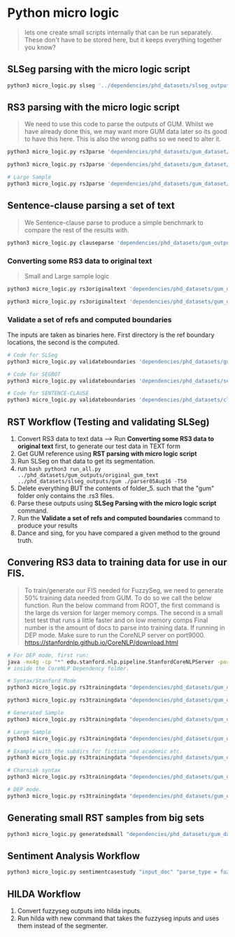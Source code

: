 # Python micro logic

> lets one create small scripts internally that can be run separately. These don't have to be stored here, but it keeps everything together you know?

## SLSeg parsing with the micro logic script
```bash
python3 micro_logic.py slseg '../dependencies/phd_datasets/slseg_outputs/gum/' True '../dependencies/phd_datasets/slseg_outputs/gum/binary'
```
## RS3 parsing with the micro logic script
> We need to use this code to parse the outputs of GUM. Whilst we have already done this, we may want more GUM data later so its good to have this here. This is also the wrong paths so we need to alter it.
```bash
python3 micro_logic.py rs3parse 'dependencies/phd_datasets/gum_dataset/small_sample/academic' True 'dependencies/phd_datasets/gum_outputs/original_gum_text_bin/academic'

python3 micro_logic.py rs3parse 'dependencies/phd_datasets/gum_dataset/small_sample/fiction' True 'dependencies/phd_datasets/gum_outputs/original_gum_text_bin/fiction'

# Large Sample
python3 micro_logic.py rs3parse 'dependencies/phd_datasets/gum_dataset/large_sample' True 'dependencies/phd_datasets/gum_outputs/original_gum_text_bin/large_sample'
```

## Sentence-clause parsing a set of text
> We Sentence-clause parse to produce a simple benchmark to compare the rest of the results with.

```bash
python3 micro_logic.py clauseparse 'dependencies/phd_datasets/gum_outputs/original_gum_text' 'dependencies/phd_datasets/clause_outputs/'
```

### Converting some RS3 data to original text
> Small and Large sample logic

```bash
python3 micro_logic.py rs3originaltext 'dependencies/phd_datasets/gum_dataset/small_sample' 'dependencies/phd_datasets/gum_outputs/original_gum_text'

python3 micro_logic.py rs3originaltext 'dependencies/phd_datasets/gum_dataset/large_sample' 'dependencies/phd_datasets/gum_outputs/original_gum_text/large_sample'
```

### Validate a set of refs and computed boundaries
The inputs are taken as binaries here. First directory is the ref boundary locations, the second is the computed.
```bash
# Code for SLSeg
python3 micro_logic.py validateboundaries 'dependencies/phd_datasets/gum_outputs/original_gum_text_bin' 'dependencies/phd_datasets/slseg_outputs/gum/binary'

# Code for SEGBOT
python3 micro_logic.py validateboundaries 'dependencies/phd_datasets/segbot_outputs/SEGBOT_TEST' 'dependencies/phd_datasets/gum_outputs/original_gum_text_SEGBOT_TEST' 

# Code for SENTENCE-CLAUSE
python3 micro_logic.py validateboundaries 'dependencies/phd_datasets/clause_outputs' 'dependencies/phd_datasets/gum_outputs/original_gum_text_bin' 

```


## RST Workflow (Testing and validating SLSeg)
1. Convert RS3 data to text data --> Run **Converting some RS3 data to original text** first, to generate our test data in TEXT form
2. Get GUM reference using **RST parsing with micro logic script**
3. Run SLSeg on that data to get its segmentation.
4. run ```bash python3 run_all.py ../phd_datasets/gum_outputs/original_gum_text ../phd_datasets/slseg_outputs/gum ./parser05Aug16 -T50```
5. Delete everything BUT the contents of folder_5. such that the "gum" folder only contains the .rs3 files.
6. Parse these outputs using **SLSeg Parsing with the micro logic script** command.
7. Run the **Validate a set of refs and computed boundaries** command to produce your results
8. Dance and sing, for you have compared a given method to the ground truth.


## Convering RS3 data to training data for use in our FIS.
> To train/generate our FIS needed for FuzzySeg, we need to generate 50% training data needed from GUM. To do so we call the below function.
> Run the below command from ROOT, the first command is the large ds version for larger memory comps. The second is a small test test that runs a little faster and on low memory comps
> Final number is the amount of docs to parse into training data.
> If running in DEP mode. Make sure to run the CoreNLP server on port9000. https://stanfordnlp.github.io/CoreNLP/download.html

```bash
# For DEP mode, first run:
java -mx4g -cp "*" edu.stanford.nlp.pipeline.StanfordCoreNLPServer -port 9000 -timeout 15000
# inside the CoreNLP Dependency folder.
```

```bash
# Syntax/Stanford Mode
python3 micro_logic.py rs3trainingdata "dependencies/phd_datasets/gum_dataset/rst/rstweb/" "dependencies/phd_datasets/fuzzyseg_outputs/fis_training/" 1 5 'syntax'

python3 micro_logic.py rs3trainingdata "dependencies/phd_datasets/gum_dataset/small_sample/" "dependencies/phd_datasets/fuzzyseg_outputs/fis_training/" 1 3 'syntax'

# Generated Sample
python3 micro_logic.py rs3trainingdata "dependencies/phd_datasets/gum_dataset/small_sample/generated" "dependencies/phd_datasets/fuzzyseg_outputs/fis_training/generated" 20 3 'syntax'

# Large Sample
python3 micro_logic.py rs3trainingdata "dependencies/phd_datasets/gum_dataset/large_sample/" "dependencies/phd_datasets/fuzzyseg_outputs/fis_training/large_sample" 1 3 'syntax'

# Example with the subdirs for fiction and academic etc.
python3 micro_logic.py rs3trainingdata "dependencies/phd_datasets/gum_dataset/small_sample/academic" "dependencies/phd_datasets/fuzzyseg_outputs/fis_training/academic" 5 3 'syntax'

# Charniak syntax
python3 micro_logic.py rs3trainingdata "dependencies/phd_datasets/gum_dataset/small_sample/" "dependencies/phd_datasets/fuzzyseg_outputs/fis_training/" 1 5 'char'

# DEP mode.
python3 micro_logic.py rs3trainingdata "dependencies/phd_datasets/gum_dataset/small_sample/" "dependencies/phd_datasets/fuzzyseg_outputs/fis_training/" 1 5 'dep'

```

## Generating small RST samples from big sets

```bash
python3 micro_logic.py generatedsmall "dependencies/phd_datasets/gum_dataset/large_sample" "dependencies/phd_datasets/gum_dataset/small_sample/generated" 30
```

## Sentiment Analysis Workflow

```bash
python3 micro_logic.py sentimentcasestudy "input_doc" "parse_type = fuzzy, baseline, hilda"
```
## HILDA Workflow

1. Convert fuzzyseg outputs into hilda inputs.
2. Run hilda with new command that takes the fuzzyseg inputs and uses them instead of the segmenter.